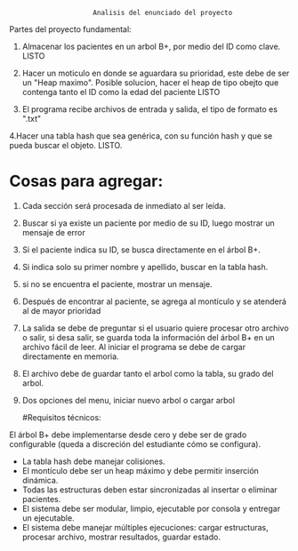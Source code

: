                          Analisis del enunciado del proyecto


Partes del proyecto fundamental:

1. Almacenar los pacientes en un arbol B+, por medio del ID como clave. LISTO

2. Hacer un moticulo en donde se aguardara su prioridad, este debe de ser un "Heap maximo". Posible solucion, hacer el heap de tipo obejto que contenga tanto el ID como la edad del paciente LISTO

3. El programa recibe archivos de entrada y salida, el tipo de formato es ".txt" 

4.Hacer una tabla hash que sea genérica, con su función hash y que se pueda buscar el objeto. LISTO.

   # Cosas para agregar:

1. Cada sección será procesada de inmediato al ser leída.

2. Buscar si ya existe un paciente por medio de su ID, luego mostrar un mensaje de error 

3. Si el paciente indica su ID, se busca directamente en el árbol B+.

4. Si indica solo su primer nombre y apellido, buscar en la tabla hash.

5. si no se encuentra el paciente, mostrar un mensaje.

6. Después de encontrar al paciente, se agrega al montículo y se atenderá al de mayor prioridad

7. La salida se debe de preguntar si el usuario quiere procesar otro archivo o salir, si desa salir, se guarda toda la información del árbol B+ en un archivo fácil de leer. Al iniciar el programa se debe de cargar directamente en memoria.

8. El archivo debe de guardar tanto el arbol como la tabla, su grado del arbol.

9. Dos opciones del menu, iniciar nuevo arbol o cargar arbol

    #Requisitos técnicos:

 El árbol B+ debe implementarse desde cero y debe ser de grado configurable (queda
a discreción del estudiante cómo se configura).
- La tabla hash debe manejar colisiones.
- El montículo debe ser un heap máximo y debe permitir inserción dinámica.
- Todas las estructuras deben estar sincronizadas al insertar o eliminar pacientes.
- El sistema debe ser modular, limpio, ejecutable por consola y entregar un
ejecutable.
- El sistema debe manejar múltiples ejecuciones: cargar estructuras, procesar archivo, mostrar resultados, guardar estado.
